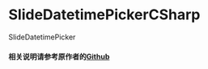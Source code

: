 # SlideDatetimePickerCSharp
SlideDatetimePicker
 
<h4>相关说明请参考原作者的<a href="https://github.com/jjobes/SlideDateTimePicker">Github</a></h4>
